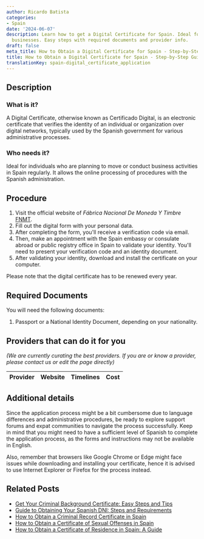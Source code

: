 ```yaml
---
author: Ricardo Batista
categories:
- Spain
date: '2024-06-07'
description: Learn how to get a Digital Certificate for Spain. Ideal for expats and
  businesses. Easy steps with required documents and provider info.
draft: false
meta_title: How to Obtain a Digital Certificate for Spain - Step-by-Step Guide
title: How to Obtain a Digital Certificate for Spain - Step-by-Step Guide
translationKey: spain-digital_certificate_application
---
```


## Description

### What is it?
A Digital Certificate, otherwise known as Certificado Digital, is an electronic certificate that verifies the identity of an individual or organization over digital networks, typically used by the Spanish government for various administrative processes. 

### Who needs it?
Ideal for individuals who are planning to move or conduct business activities in Spain regularly. It allows the online processing of procedures with the Spanish administration.

## Procedure

1. Visit the official website of _Fábrica Nacional De Moneda Y Timbre_ [FNMT](https://www.sede.fnmt.gob.es/en/certificados/persona-fisica). 
2. Fill out the digital form with your personal data.
3. After completing the form, you'll receive a verification code via email.
4. Then, make an appointment with the Spain embassy or consulate abroad or public registry office in Spain to validate your identity. You'll need to present your verification code and an identity document.
5. After validating your identity, download and install the certificate on your computer.

Please note that the digital certificate has to be renewed every year.

## Required Documents

You will need the following documents:

1. Passport or a National Identity Document, depending on your nationality.

## Providers that can do it for you

_(We are currently curating the best providers. If you are or know a provider, please contact us or edit the page directly)_

| Provider        |     Website     |     Timelines    |       Cost      |
| :-------------: | :-------------: |  :-------------: | :-------------: |

## Additional details

Since the application process might be a bit cumbersome due to language differences and administrative procedures, be ready to explore support forums and expat communities to navigate the process successfully. Keep in mind that you might need to have a sufficient level of Spanish to complete the application process, as the forms and instructions may not be available in English. 

Also, remember that browsers like Google Chrome or Edge might face issues while downloading and installing your certificate, hence it is advised to use Internet Explorer or Firefox for the process instead.

## Related Posts

- [Get Your Criminal Background Certificate: Easy Steps and Tips](https://tramitit.com/guides/spain/criminal_background_certificate_request/)
- [Guide to Obtaining Your Spanish DNI: Steps and Requirements](https://tramitit.com/guides/spain/id_card_application/)
- [How to Obtain a Criminal Record Certificate in Spain](https://tramitit.com/guides/spain/criminal_record_certificate/)
- [How to Obtain a Certificate of Sexual Offenses in Spain](https://tramitit.com/guides/spain/certificate_of_sexual_offenses/)
- [How to Obtain a Certificate of Residence in Spain: A Guide](https://tramitit.com/guides/spain/certificate_of_residence/)